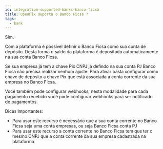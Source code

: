 ```yaml
---
id: integration-supported-banks-banco-ficsa
title: OpenPix suporta o Banco Ficsa ?
tags:
  - bank
---
```


Sim.

Com a plataforma é possível definir o Banco Ficsa como sua conta de depósito. Desta forma o saldo da plataforma é depositado automaticamente na sua conta Banco Ficsa.

Se sua empresa já tem a chave Pix CNPJ já defindo na sua conta PJ Banco Ficsa não precisa realizar nenhum ajuste. Para ativar basta configurar como chave de depósito a chave Pix que está associada a conta corrente da sua empresa no Banco Ficsa.

Você também pode configurar webhooks, nesta modalidade para cada pagamento recebido você pode configurar webhooks para ser notificado de pagamentos.

Dicas Importantes:

- Para usar este recurso é necessário que a sua conta corrente no Banco Ficsa seja uma conta empresas, ou seja Banco Ficsa conta PJ
- Para usar este recurso a conta corrente no Banco Ficsa tem que ter o mesmo CNPJ que a conta corrente da sua empresa cadastrada na plataforma.
